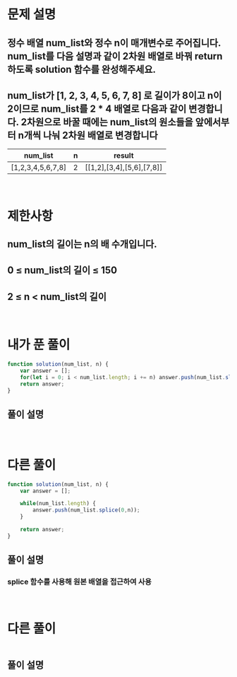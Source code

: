 # 문제 설명
## 정수 배열 num_list와 정수 n이 매개변수로 주어집니다. num_list를 다음 설명과 같이 2차원 배열로 바꿔 return하도록 solution 함수를 완성해주세요.
## num_list가 [1, 2, 3, 4, 5, 6, 7, 8] 로 길이가 8이고 n이 2이므로 num_list를 2 * 4 배열로 다음과 같이 변경합니다. 2차원으로 바꿀 때에는 num_list의 원소들을 앞에서부터 n개씩 나눠 2차원 배열로 변경합니다
|num_list|n|result|
|------|---|---|
|[1,2,3,4,5,6,7,8]|2|[[1,2],[3,4],[5,6],[7,8]]|


<br>

# 제한사항
## num_list의 길이는 n의 배 수개입니다.
## 0 ≤ num_list의 길이 ≤ 150
## 2 ≤ n < num_list의 길이

<br>

# 내가 푼 풀이

```js
function solution(num_list, n) {
    var answer = [];
    for(let i = 0; i < num_list.length; i += n) answer.push(num_list.slice(i, i+n))
    return answer; 
}
```
## 풀이 설명
###

<br>

# 다른 풀이

```js
function solution(num_list, n) {
    var answer = [];

    while(num_list.length) {
        answer.push(num_list.splice(0,n));
    }

    return answer;
}
```
## 풀이 설명
### splice 함수를 사용해 원본 배열을 접근하여 사용

<br>

# 다른 풀이

```js

```
## 풀이 설명
###